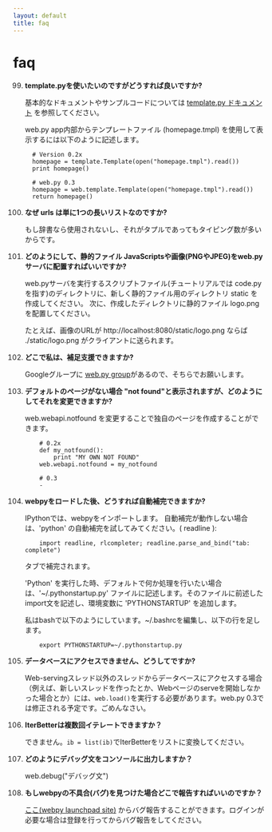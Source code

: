 ```yaml
---
layout: default
title: faq
---
```


# faq

99. **template.pyを使いたいのですがどうすれば良いですか?**

    基本的なドキュメントやサンプルコードについては [template.py ドキュメント](/templetor) を参照してください。

    web.py app内部からテンプレートファイル (homepage.tmpl) を使用して表示するには以下のように記述します。

          # Version 0.2x
          homepage = template.Template(open("homepage.tmpl").read())
          print homepage()

          # web.py 0.3
          homepage = web.template.Template(open("homepage.tmpl").read())
          return homepage()

    
99. **なぜ urls は単に1つの長いリストなのですか?**

    もし辞書なら使用されないし、それがタプルであってもタイピング数が多いからです。

99. **どのようにして、静的ファイル JavaScriptsや画像(PNGやJPEG)をweb.pyサーバに配置すればいいですか?**

    web.pyサーバを実行するスクリプトファイル(チュートリアルでは code.py を指す)のディレクトリに、新しく静的ファイル用のディレクトリ static を作成してください。 
    次に、作成したディレクトリに静的ファイル logo.png を配置してください。

    たとえば、画像のURLが http://localhost:8080/static/logo.png ならば ./static/logo.png がクライアントに送られます。 

99. **どこで私は、補足支援できますか?**

    Googleグループに [web.py group](http://groups.google.com/group/webpy)があるので、そちらでお願いします。

99. **デフォルトのページがない場合 "not found"と表示されますが、どのようにしてそれを変更できますか?**


    web.webapi.notfound を変更することで独自のページを作成することができます。

            # 0.2x
            def my_notfound(): 
                print "MY OWN NOT FOUND" 
            web.webapi.notfound = my_notfound 

            # 0.3
            -

99. **webpyをロードした後、どうすれば自動補完できますか?**

    IPythonでは、webpyをインポートします。
    自動補完が動作しない場合は、'python' の自動補完を試してみてください。( readline ):

            import readline, rlcompleter; readline.parse_and_bind("tab: complete")

    タブで補完されます。

    'Python' を実行した時、デフォルトで何か処理を行いたい場合は、'~/.pythonstartup.py' ファイルに記述します。そのファイルに前述した import文を記述し、環境変数に 'PYTHONSTARTUP' を追加します。

    私はbashで以下のようにしています。~/.bashrcを編集し、以下の行を足します。

            export PYTHONSTARTUP=~/.pythonstartup.py

99. **データベースにアクセスできません、どうしてですか?**

    Web-servingスレッド以外のスレッドからデータベースにアクセスする場合（例えば、新しいスレッドを作ったとか、Webページのserveを開始しなかった場合とか）には、`web.load()`を実行する必要があります。web.py 0.3では修正される予定です。ごめんなさい。

99. **IterBetterは複数回イテレートできますか？**

    できません。`ib = list(ib)`でIterBetterをリストに変換してください。

99. **どのようにデバッグ文をコンソールに出力しますか？**

    web.debug("デバッグ文")

99. **もしwebpyの不具合(バグ)を見つけた場合どこで報告すればいいのですか？**

    [ここ(webpy launchpad site)](https://launchpad.net/webpy) からバグ報告することができます。ログインが必要な場合は登録を行ってからバグ報告をしてください。